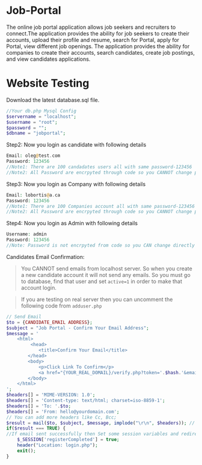 # Job-Portal

The online job portal application allows job seekers and recruiters to connect.The application provides the ability for job seekers to create their accounts, upload their profile and resume, search for Portal, apply for Portal, view different job openings. The application provides the ability for companies to create their accounts, search candidates, create job postings, and view candidates applications.

# Website Testing

Download the latest database.sql file.


```php
//Your db.php Mysql Config
$servername = "localhost";
$username = "root";
$password = "";
$dbname = "jobportal";
```

Step2: Now you login as candidate with following details

```php
Email: oleg@test.com
Password: 123456
//Note1: There are 100 candadates users all with same password-123456
//Note2: All Password are encrpyted through code so you CANNOT change password directly from database.
```

Step3: Now you login as Company with following details

```php
Email: lobortis@a.ca
Password: 123456
//Note1: There are 100 Companies account all with same password-123456
//Note2: All Password are encrpyted through code so you CANNOT change password directly from database.
```

Step4: Now you login as Admin with following details

```php
Username: admin
Password: 123456
//Note: Password is not encrpyted from code so you CAN change directly from database.
```

Candidates Email Confirmation:
>You CANNOT send emails from localhost server. So when you create a new candidate account it will not send any emails. So you must go to database, find that user and set ```active=1``` in order to make that account login. 

>If you are testing on real server then you can uncomment the following code from ```adduser.php```

```php
// Send Email
$to = {CANDIDATE_EMAIL ADDRESS};
$subject = "Job Portal - Confirm Your Email Address";
$message = '
    <html>
    	 <head>
		    <title>Confirm Your Email</title>
		</head>
		<body>
		    <p>Click Link To Confirm</p>
		    <a href="{YOUR_REAL_DOMAIL}/verify.php?token='.$hash.'&email='.$email.'">Verify Email</a>
		</body>
	</html>
';
$headers[] = 'MIME-VERSION: 1.0';
$headers[] = 'Content-type: text/html; charset=iso-8859-1';
$headers[] = 'To: '.$to;
$headers[] = 'From: hello@yourdomain.com';
// You can add more headers like Cc, Bcc;
$result = mail($to, $subject, $message, implode("\r\n", $headers)); // \r\n will return new line. 
if($result === TRUE) {
//If email sent successfully then Set some session variables and redirect to login page
	$_SESSION['registerCompleted'] = true;
	header("Location: login.php");
	exit();
}
```

